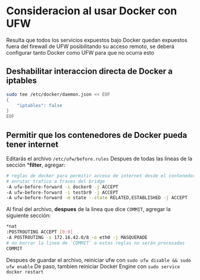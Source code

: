 # Consideracion al usar Docker con UFW

Resulta que todos los servicios expuestos bajo Docker quedan expuestos fuera del firewall de UFW posibilitando su acceso remoto, se deberá configurar tanto Docker como UFW para que no ocurra esto

## Deshabilitar interaccion directa de Docker a iptables
```sh
sudo tee /etc/docker/daemon.json << EOF
{
    "iptables": false
}
EOF
```

## Permitir que los contenedores de Docker pueda tener internet
Editarás el archivo `/etc/ufw/before.rules`
Despues de todas las lineas de la sección \***filter**, agregar:
```sh
# reglas de docker para permitir acceso de internet desde el contenedor
# enrutar trafico a traves del bridge
-A ufw-before-forward -i docker0 -j ACCEPT
-A ufw-before-forward -i testbr0 -j ACCEPT
-A ufw-before-forward -m state --state RELATED,ESTABLISHED -j ACCEPT
```
Al final del archivo, **despues** de la linea que dice `COMMIT`, agregar la siguiente sección:
```sh
*nat
:POSTROUTING ACCEPT [0:0]
-A POSTROUTING -s 172.16.42.0/8 -o eth0 -j MASQUERADE
# no borrar la linea de `COMMIT` o estas reglas no serán procesadas
COMMIT
```

Despues de guardar el archivo, reiniciar ufw con `sudo ufw disable && sudo ufw enable`
De paso, tambien reiniciar Docker Engine con `sudo service docker restart`
